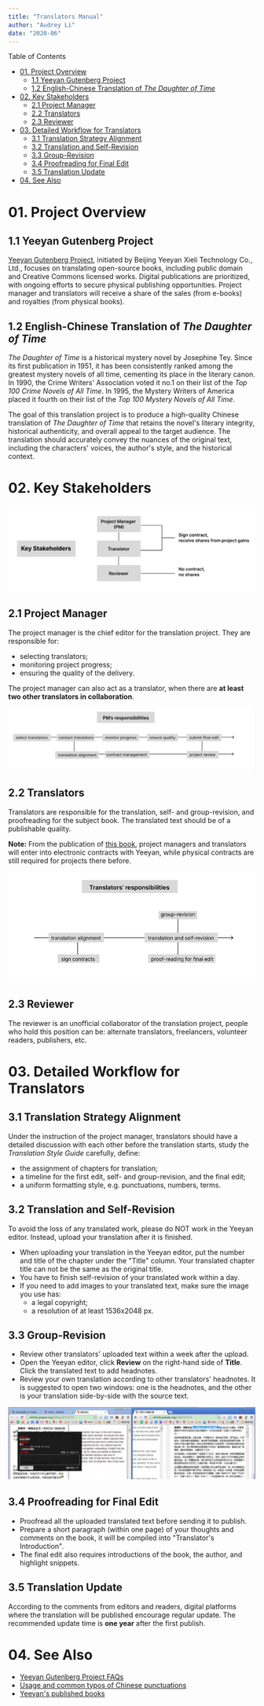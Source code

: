 ```yaml
---
title: "Translators Manual"
author: "Audrey Li"
date: "2020-06"
--- 
```


Table of Contents
- [01. Project Overview](#01-project-overview)
  - [1.1 Yeeyan Gutenberg Project](#11-yeeyan-gutenberg-project)
  - [1.2 English-Chinese Translation of *The Daughter of Time*](#12-english-chinese-translation-of-the-daughter-of-time)
- [02. Key Stakeholders](#02-key-stakeholders)
  - [2.1 Project Manager](#21-project-manager)
  - [2.2 Translators](#22-translators)
  - [2.3 Reviewer](#23-reviewer)
- [03. Detailed Workflow for Translators](#03-detailed-workflow-for-translators)
  - [3.1 Translation Strategy Alignment](#31-translation-strategy-alignment)
  - [3.2 Translation and Self-Revision](#32-translation-and-self-revision)
  - [3.3 Group-Revision](#33-group-revision)
  - [3.4 Proofreading for Final Edit](#34-proofreading-for-final-edit)
  - [3.5 Translation Update](#35-translation-update)
- [04. See Also](#04-see-also)

# 01. Project Overview
## 1.1 Yeeyan Gutenberg Project
[Yeeyan Gutenberg Project](http://g.yeeyan.com/), initiated by Beijing Yeeyan Xieli Technology Co., Ltd., focuses on translating open-source books, including public domain and Creative Commons licensed works. Digital publications are prioritized, with ongoing efforts to secure physical publishing opportunities. Project manager and translators will receive a share of the sales (from e-books) and royalties (from physical books).

## 1.2 English-Chinese Translation of *The Daughter of Time*
*The Daughter of Time* is a historical mystery novel by Josephine Tey. Since its first publication in 1951, it has been consistently ranked among the greatest mystery novels of all time, cementing its place in the literary canon. In 1990, the Crime Writers' Association voted it no.1 on their list of the *Top 100 Crime Novels of All Time*. In 1995, the Mystery Writers of America placed it fourth on their list of the *Top 100 Mystery Novels of All Time*.

The goal of this translation project is to produce a high-quality Chinese translation of *The Daughter of Time* that retains the novel's literary integrity, historical authenticity, and overall appeal to the target audience. The translation should accurately convey the nuances of the original text, including the characters' voices, the author's style, and the historical context.

# 02. Key Stakeholders
![key stakeholders](images/key%20stakeholders.png)
## 2.1 Project Manager
The project manager is the chief editor for the translation project. They are responsible for:
- selecting translators;
- monitoring project progress;
- ensuring the quality of the delivery.

The project manager can also act as a translator, when there are **at least two other translators in collaboration**. 

![pm's responsibilities](images/pm%20resp.png)
## 2.2 Translators
Translators are responsible for the translation, self- and group-revision, and proofreading for the subject book. The translated text should be of a publishable quality. 

**Note:** From the publication of [this book](http://g.yeeyan.org/view/2513), project managers and translators will enter into electronic contracts with Yeeyan, while physical contracts are still required for projects there before. 

![translators'responsibilities](images/translators%20resp.png)
## 2.3 Reviewer
The reviewer is an unofficial collaborator of the translation project, people who hold this position can be: alternate translators, freelancers, volunteer readers, publishers, etc.

# 03. Detailed Workflow for Translators 
## 3.1 Translation Strategy Alignment
Under the instruction of the project manager, translators should have a detailed discussion with each other before the translation starts, study the *Translation Style Guide* carefully, define:
- the assignment of chapters for translation;
- a timeline for the first edit, self- and group-revision, and the final edit;
- a uniform formatting style, e.g. punctuations, numbers, terms.
## 3.2 Translation and Self-Revision
To avoid the loss of any translated work, please do NOT work in the Yeeyan editor. Instead, upload your translation after it is finished. 
- When uploading your translation in the Yeeyan editor, put the number and title of the chapter under the "Title" column. Your translated chapter title can not be the same as the original title. 
- You have to finish self-revision of your translated work within a day. 
- If you need to add images to your translated text, make sure the image you use has:
  - a legal copyright;
  - a resolution of at least 1536x2048 px. 
## 3.3 Group-Revision
- Review other translators' uploaded text within a week after the upload. 
- Open the Yeeyan editor, click **Review** on the right-hand side of **Title**. Click the translated text to add headnotes. 
- Review your own translation according to other translators' headnotes. It is suggested to open two windows: one is the headnotes, and the other is your translation side-by-side with the source text.
    
![How to do group-revision](images/group_revision.png)
## 3.4 Proofreading for Final Edit
- Proofread all the uploaded translated text before sending it to publish.
- Prepare a short paragraph (within one page) of your thoughts and comments on the book, it will be compiled into "Translator's Introduction". 
- The final edit also requires introductions of the book, the author, and highlight snippets. 
  
## 3.5 Translation Update
According to the comments from editors and readers, digital platforms where the translation will be published encourage regular update. The recommended update time is **one year** after the first publish. 

# 04. See Also 
- [Yeeyan Gutenberg Project FAQs](http://about.yeeyan.com/#/)
- [Usage and common typos of Chinese punctuations](https://reurl.cc/E1vVov)
- [Yeeyan's published books](http://g.yeeyan.com/books/onsale)